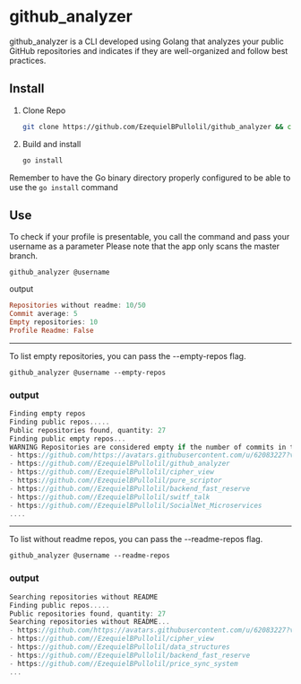 # github_analyzer
github_analyzer is a CLI developed using Golang that analyzes your public GitHub repositories and indicates if they are well-organized and follow best practices.


## Install
1. Clone Repo
    ```bash
    git clone https://github.com/EzequielBPullolil/github_analyzer && cd github_analyzer
    ```
2. Build and install
    ```bash
    go install 
    ```

Remember to have the Go binary directory properly configured to be able to use the `go install` command

## Use 
To check if your profile is presentable, you call the command and pass your username as a parameter
Please note that the app only scans the master branch.

    github_analyzer @username


output
```haskell
Repositories without readme: 10/50
Commit average: 5
Empty repositories: 10
Profile Readme: False
```
---

To list empty repositories, you can pass the --empty-repos flag.
    
    github_analyzer @username --empty-repos
    
### output
```scala
Finding empty repos
Finding public repos.....
Public repositories found, quantity: 27
Finding public empty repos...
WARNING Repositories are considered empty if the number of commits in the main branch is less than 5
- https://github.com/https://avatars.githubusercontent.com/u/62083227?v=4
- https://github.com//EzequielBPullolil/github_analyzer
- https://github.com//EzequielBPullolil/cipher_view
- https://github.com//EzequielBPullolil/pure_scriptor
- https://github.com//EzequielBPullolil/backend_fast_reserve
- https://github.com//EzequielBPullolil/switf_talk
- https://github.com//EzequielBPullolil/SocialNet_Microservices
....
```

---

To list without readme repos, you can pass the --readme-repos flag.
    
    github_analyzer @username --readme-repos
    
### output
```scala
Searching repositories without README
Finding public repos.....
Public repositories found, quantity: 27
Searching repositories without README...
- https://github.com/https://avatars.githubusercontent.com/u/62083227?v=4
- https://github.com//EzequielBPullolil/cipher_view
- https://github.com//EzequielBPullolil/data_structures
- https://github.com//EzequielBPullolil/backend_fast_reserve
- https://github.com//EzequielBPullolil/price_sync_system
...
```



